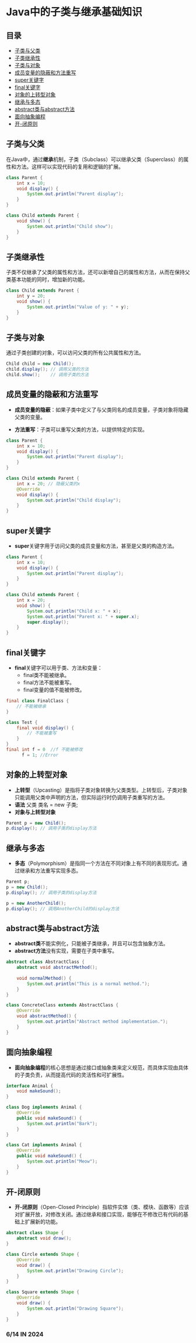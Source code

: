 # Java中的子类与继承基础知识

## 目录

- [子类与父类](#子类与父类)
- [子类继承性](#子类继承性)
- [子类与对象](#子类与对象)
- [成员变量的隐蔽和方法重写](#成员变量的隐蔽和方法重写)
- [super关键字](#super关键字)
- [final关键字](#final关键字)
- [对象的上转型对象](#对象的上转型对象)
- [继承与多态](#继承与多态)
- [abstract类与abstract方法](#abstract类与abstract方法)
- [面向抽象编程](#面向抽象编程)
- [开-闭原则](#开-闭原则)

## 子类与父类

在Java中，通过**继承**机制，子类（Subclass）可以继承父类（Superclass）的属性和方法。这样可以实现代码的复用和逻辑的扩展。

```java
class Parent {
    int x = 10;
    void display() {
        System.out.println("Parent display");
    }
}

class Child extends Parent {
    void show() {
        System.out.println("Child show");
    }
}
```

## 子类继承性

子类不仅继承了父类的属性和方法，还可以新增自己的属性和方法，从而在保持父类基本功能的同时，增加新的功能。

```java
class Child extends Parent {
    int y = 20;
    void show() {
        System.out.println("Value of y: " + y);
    }
}
```

## 子类与对象

通过子类创建的对象，可以访问父类的所有公共属性和方法。

```java
Child child = new Child();
child.display(); // 调用父类的方法
child.show();    // 调用子类的方法
```

## 成员变量的隐蔽和方法重写

- **成员变量的隐蔽**：如果子类中定义了与父类同名的成员变量，子类对象将隐藏父类的变量。

- **方法重写**：子类可以重写父类的方法，以提供特定的实现。

```java
class Parent {
    int x = 10;
    void display() {
        System.out.println("Parent display");
    }
}

class Child extends Parent {
    int x = 20; // 隐蔽父类的x
    @Override
    void display() {
        System.out.println("Child display");
    }
}
```

## super关键字

- **super**关键字用于访问父类的成员变量和方法，甚至是父类的构造方法。

```java
class Parent {
    int x = 10;
    void display() {
        System.out.println("Parent display");
    }
}

class Child extends Parent {
    int x = 20;
    void show() {
        System.out.println("Child x: " + x);
        System.out.println("Parent x: " + super.x);
        super.display();
    }
}
```

## final关键字

- **final**关键字可以用于类、方法和变量：
  - final类不能被继承。
  - final方法不能被重写。
  - final变量的值不能被修改。

```java
final class FinalClass {
    // 不能被继承
}

class Test {
    final void display() {
        // 不能被重写
    }
}
final int f = 0  //f 不能被修改
      f = 1; //Error 
```

## 对象的上转型对象

- **上转型**（Upcasting）是指将子类对象转换为父类类型。上转型后，子类对象只能调用父类中声明的方法，但实际运行时仍调用子类重写的方法。
- **语法** 父类 类名 = new 子类;
- **对象与上转型对象**

```java
Parent p = new Child();
p.display(); // 调用子类的display方法
```

## 继承与多态

- **多态**（Polymorphism）是指同一个方法在不同对象上有不同的表现形式。通过继承和方法重写实现多态。

```java
Parent p;
p = new Child();
p.display(); // 调用子类的display方法

p = new AnotherChild();
p.display(); // 调用AnotherChild的display方法
```

## abstract类与abstract方法

- **abstract类**不能实例化，只能被子类继承，并且可以包含抽象方法。
- **abstract方法**没有实现，需要在子类中重写。

```java
abstract class AbstractClass {
    abstract void abstractMethod();
    
    void normalMethod() {
        System.out.println("This is a normal method.");
    }
}

class ConcreteClass extends AbstractClass {
    @Override
    void abstractMethod() {
        System.out.println("Abstract method implementation.");
    }
}
```

## 面向抽象编程

- **面向抽象编程**的核心思想是通过接口或抽象类来定义规范，而具体实现由具体的子类负责，从而提高代码的灵活性和可扩展性。

```java
interface Animal {
    void makeSound();
}

class Dog implements Animal {
    @Override
    public void makeSound() {
        System.out.println("Bark");
    }
}

class Cat implements Animal {
    @Override
    public void makeSound() {
        System.out.println("Meow");
    }
}
```

## 开-闭原则

- **开-闭原则**（Open-Closed Principle）指软件实体（类、模块、函数等）应该对扩展开放，对修改关闭。通过继承和接口实现，能够在不修改已有代码的基础上扩展新的功能。

```java
abstract class Shape {
    abstract void draw();
}

class Circle extends Shape {
    @Override
    void draw() {
        System.out.println("Drawing Circle");
    }
}

class Square extends Shape {
    @Override
    void draw() {
        System.out.println("Drawing Square");
    }
}
```
### 6/14 IN 2024
